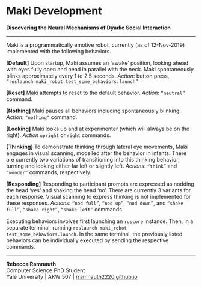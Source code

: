 # Maki Development 

**Discovering the Neural Mechanisms of Dyadic Social Interaction**

-----------

Maki is a programmatically emotive robot, currently (as of 12-Nov-2019) implemented with the following behaviors. 

**[Default]** Upon startup, Maki assumes an ‘awake’ position, looking ahead with eyes fully open and head in parallel with the neck. Maki spontaneously blinks approximately every 1 to 2.5 seconds. *Action*: button press, `“roslaunch maki_robot test_some_behaviors.launch”`

**[Reset]** Maki attempts to reset to the default behavior. *Action*: `“neutral”` command.

**[Nothing]** Maki pauses all behaviors including spontaneously blinking. *Action*: `"nothing"` command.

**[Looking]** Maki looks up and at experimenter (which will always be on the right). *Action* `upright` or `right` commands. 

**[Thinking]** To demonstrate thinking through lateral eye movements, Maki engages in visual scanning, modelled after the behavior in infants. There are currently two variations of transitioning into this thinking behavior, turning and looking either far left or slightly left. *Actions*: `“think”` and `“wonder”` commands, respectively.

**[Responding]** Responding to participant prompts are expressed as nodding the head ‘yes’ and shaking the head ‘no’. There are currently 3 variants for each response. Visual scanning to express thinking is not implemented for these responses. *Actions*: `“nod full”`, `“nod up”`, `“nod down”`, and `“shake full”`, `“shake right”`, `“shake left”` commands.

Executing behaviors involves first launching an `roscore` instance. Then, in a separate terminal, running `roslaunch maki_robot test_some_behaviors.launch`. In the same terminal, the previously listed behaviors can be individually executed by sending the respective commands.

---------
**Rebecca Ramnauth** </br>
Computer Science PhD Student </br>
Yale University | AKW 507 | [rramnauth2220.github.io](rramnauth2220.github.io) </br>
